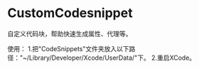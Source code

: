 # CustomCodesnippet
自定义代码块，帮助快速生成属性、代理等。

使用：
  1.把"CodeSnippets"文件夹放入以下路径："~/Library/Developer/Xcode/UserData/"下。
  2.重启XCode。
